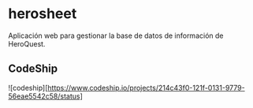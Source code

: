 herosheet
=========
Aplicación web para gestionar la base de datos de información de HeroQuest.

CodeShip
--------

![codeship][https://www.codeship.io/projects/214c43f0-121f-0131-9779-56eae5542c58/status]
